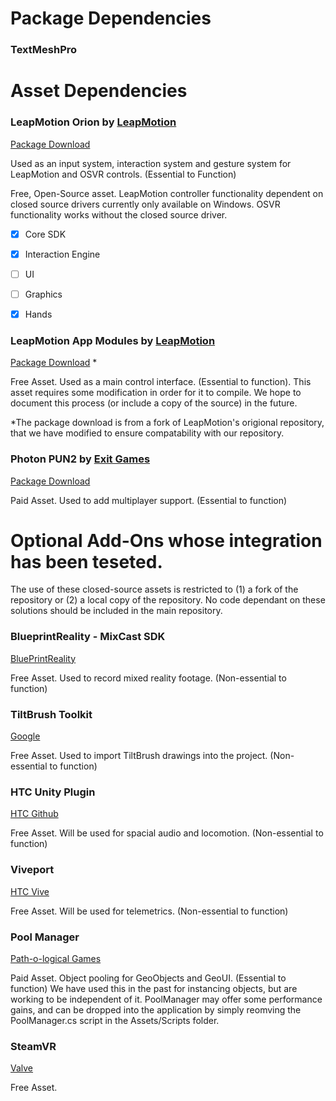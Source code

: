 # Package Dependencies
### TextMeshPro

# Asset Dependencies

### LeapMotion Orion by [LeapMotion](https://github.com/leapmotion/UnityModules)

[Package Download](https://github.com/leapmotion/UnityModules/releases)

Used as an input system, interaction system and gesture system for LeapMotion and OSVR controls.  (Essential to Function)

Free, Open-Source asset.  LeapMotion controller functionality dependent on closed source drivers currently only available on Windows.  OSVR functionality works without the closed source driver.

- [x] Core SDK
- [x] Interaction Engine
- [ ] UI
- [ ] Graphics
- [x] Hands


### LeapMotion App Modules by [LeapMotion](https://github.com/leapmotion/AppExperiments)

[Package Download](https://github.com/maine-imre/LM-AppExperiments/releases)  *

Free Asset. Used as a main control interface. (Essential to function).  This asset requires some modification in order for it to compile.  We hope to document this process (or include a copy of  the source) in the future.

*The package download is from a fork of LeapMotion's origional repository, that we have modified to ensure compatability with our repository.

### Photon PUN2 by [Exit Games](https://www.photonengine.com/en/pun)

[Package Download](https://assetstore.unity.com/packages/tools/network/pun-2-free-119922)

Paid Asset. Used to add multiplayer support. (Essential to function)


# Optional Add-Ons whose integration has been teseted.
The use of these closed-source assets is restricted to (1) a fork of the repository or (2) a local copy of the repository.  No code dependant on these solutions should be included in the main repository.


### BlueprintReality - MixCast SDK
[BluePrintReality](https://mixcast.me/mixcast-download/)

Free Asset. Used to record mixed reality footage. (Non-essential to function)

### TiltBrush Toolkit
[Google](https://github.com/googlevr/tilt-brush-toolkit/releases)

Free Asset. Used to import TiltBrush drawings into the project. (Non-essential to function)

### HTC Unity Plugin
[HTC Github](https://github.com/ViveSoftware/ViveInputUtility-Unity/releases)

Free Asset. Will be used for spacial audio and locomotion. (Non-essential to function)

### Viveport
[HTC Vive](https://developer.viveport.com/documents/sdk/en/download.html)

Free Asset. Will be used for telemetrics. (Non-essential to function)

### Pool Manager
[Path-o-logical Games](http://u3d.as/1Z4)

Paid Asset. Object pooling for GeoObjects and GeoUI. (Essential to function)
We have used this in the past for instancing objects, but are working to be independent of it.
PoolManager may offer some performance gains, and can be dropped into the application by simply reomving the PoolManager.cs script in the Assets/Scripts folder.

### SteamVR
[Valve](http://u3d.as/cjo)

Free Asset. 
